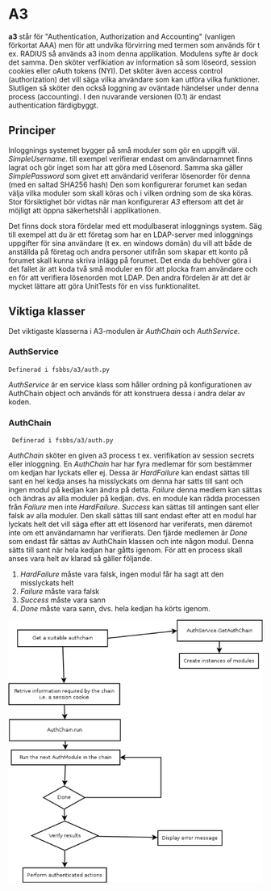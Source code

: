 A3
===

__a3__ står för "Authentication, Authorization and Accounting" (vanligen
förkortat AAA) men för att undvika förvirring med termen som används
för t ex. RADIUS så används a3 inom denna applikation. Modulens syfte är
dock det samma. Den sköter verfikiation av information så som löseord,
session cookies eller oAuth tokens (NYI).  Det sköter även access
control (authorization) det vill säga vilka användare som kan utföra
vilka funktioner. Slutligen så sköter den också loggning av oväntade
händelser under denna process (accounting). I den nuvarande versionen
(0.1) är endast authentication färdigbyggt.

Principer
---------

Inloggnings systemet bygger på små moduler som gör en uppgift
väl. *SimpleUsername*. till exempel verifierar endast om
användarnamnet finns lagrat och gör inget som har att göra med
Lösenord. Samma ska gäller *SimplePassword* som givet ett användarid
veriferar lösenorder för denna (med en saltad SHA256 hash) Den som
konfigurerar forumet kan sedan välja vilka moduler som skall köras och
i vilken ordning som de ska köras. Stor försiktighet bör vidtas när
man konfigurerar *A3* eftersom att det är möjligt att öppna
säkerhetshål i applikationen. 

Det finns dock stora fördelar med ett modulbaserat inloggnings
system. Säg till exempel att du är ett företag som har en LDAP-server
med inloggnings uppgifter för sina användare (t ex. en windows domän)
du vill att både de anställda på företag och andra personer utifrån som skapar
ett konto på forumet skall kunna skriva inlägg på forumet. Det enda du
behöver göra i det fallet är att koda två små moduler en för att
plocka fram användare och en för att verifiera lösenorden mot
LDAP. Den andra fördelen är att det är mycket lättare att göra
UnitTests för en viss funktionalitet.

Viktiga klasser
---------------

Det viktigaste klasserna i A3-modulen är *AuthChain* och
*AuthService*.

### AuthService
    Definerad i fsbbs/a3/auth.py

 *AuthService* är en service klass som håller ordning på
konfigurationen av AuthChain object och används för att konstruera
dessa i andra delar av koden. 

### AuthChain
     Definerad i fsbbs/a3/auth.py
*AuthChain* sköter en given a3 process t ex. verifikation av session
secrets eller inloggning. En *AuthChain* har har fyra medlemar för som
bestämmer om kedjan har lyckats eller ej. Dessa är *HardFailure* kan
endast sättas till sant en hel kedja anses ha misslyckats om denna har
satts till sant och ingen modul på kedjan kan ändra på
detta. *Failure* denna medlem kan sättas och ändras av alla moduler på
kedjan. dvs. en module kan rädda processen från *Failure* men inte
*HardFailure*. *Success* kan sättas till antingen sant eller falsk av
alla moduler. Den skall sättas till sant endast efter att en modul har
lyckats helt det vill säga efter att ett lösenord har veriferats, men
däremot inte om ett användarnamn har verifierats. Den fjärde medlemen
är *Done* som endast får sättas av AuthChain klassen och inte någon
modul. Denna sätts till sant när hela kedjan har gåtts igenom. För att
en process skall anses vara helt av klarad så gäller följande.

1. *HardFailure* måste vara falsk, ingen modul får ha sagt att den
misslyckats helt
2. *Failure* måste vara falsk
3. *Success* måste vara sann
4. *Done* måste vara sann, dvs. hela kedjan ha körts igenom.

<img src="img/authchain.png" />